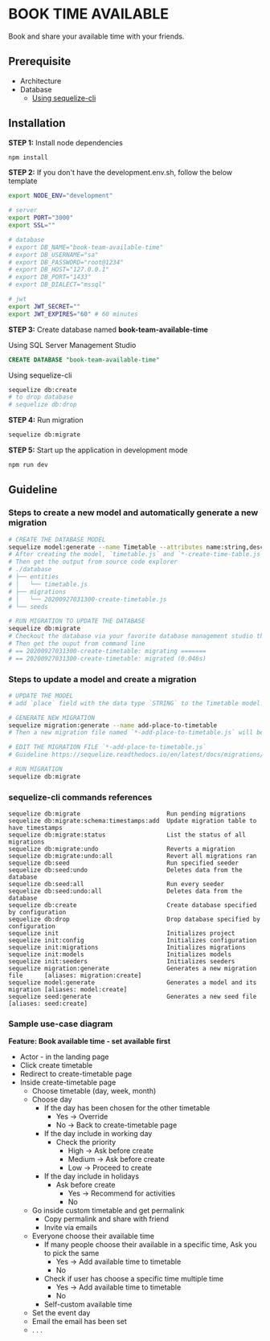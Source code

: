 # BOOK TIME AVAILABLE
Book and share your available time with your friends.

## Prerequisite
- Architecture
- Database
  - [Using sequelize-cli](https://github.com/sequelize/cli)

## Installation
**STEP 1:** Install node dependencies
```bash
npm install
```
**STEP 2:** If you don't have the development.env.sh, follow the below template
```bash
export NODE_ENV="development"

# server
export PORT="3000"
export SSL=""

# database
# export DB_NAME="book-team-available-time"
# export DB_USERNAME="sa"
# export DB_PASSWORD="root@1234"
# export DB_HOST="127.0.0.1"
# export DB_PORT="1433"
# export DB_DIALECT="mssql"

# jwt
export JWT_SECRET=""
export JWT_EXPIRES="60" # 60 minutes
```
**STEP 3:** Create database named **book-team-available-time**

Using SQL Server Management Studio
```sql
CREATE DATABASE "book-team-available-time"
```
Using sequelize-cli
```bash
sequelize db:create
# to drop database
# sequelize db:drop
```
**STEP 4:** Run migration
```bash
sequelize db:migrate
```
**STEP 5:** Start up the application in development mode
```bash
npm run dev
```

## Guideline
### Steps to create a new model and automatically generate a new migration
```bash
# CREATE THE DATABASE MODEL
sequelize model:generate --name Timetable --attributes name:string,description:string
# After creating the model, `timetable.js` and `*-create-time-table.js` will be generated.
# Then get the output from source code explorer
# ./database
# ├── entities
# │   └── timetable.js
# ├── migrations
# │   └── 20200927031300-create-timetable.js
# └── seeds

# RUN MIGRATION TO UPDATE THE DATABASE
sequelize db:migrate
# Checkout the database via your favorite database management studio then you will see the table named `TimeTables` has been created.
# Then get the ouput from command line
# == 20200927031300-create-timetable: migrating =======
# == 20200927031300-create-timetable: migrated (0.046s)
```

### Steps to update a model and create a migration
```bash
# UPDATE THE MODEL
# add `place` field with the data type `STRING` to the Timetable model.

# GENERATE NEW MIGRATION
sequelize migration:generate --name add-place-to-timetable
# Then a new migration file named `*-add-place-to-timetable.js` will be created

# EDIT THE MIGRATION FILE `*-add-place-to-timetable.js`
# Guideline https://sequelize.readthedocs.io/en/latest/docs/migrations/

# RUN MIGRATION
sequelize db:migrate
```

### sequelize-cli commands references
```
sequelize db:migrate                        Run pending migrations
sequelize db:migrate:schema:timestamps:add  Update migration table to have timestamps
sequelize db:migrate:status                 List the status of all migrations
sequelize db:migrate:undo                   Reverts a migration
sequelize db:migrate:undo:all               Revert all migrations ran
sequelize db:seed                           Run specified seeder
sequelize db:seed:undo                      Deletes data from the database
sequelize db:seed:all                       Run every seeder
sequelize db:seed:undo:all                  Deletes data from the database
sequelize db:create                         Create database specified by configuration
sequelize db:drop                           Drop database specified by configuration
sequelize init                              Initializes project
sequelize init:config                       Initializes configuration
sequelize init:migrations                   Initializes migrations
sequelize init:models                       Initializes models
sequelize init:seeders                      Initializes seeders
sequelize migration:generate                Generates a new migration file      [aliases: migration:create]
sequelize model:generate                    Generates a model and its migration [aliases: model:create]
sequelize seed:generate                     Generates a new seed file           [aliases: seed:create]
```


### Sample use-case diagram
**Feature: Book available time - set available first**
- Actor - in the landing page
- Click create timetable
- Redirect to create-timetable page
- Inside create-timetable page
    - Choose timetable (day, week, month)
    - Choose day
        - If the day has been chosen for the other timetable
            - Yes -> Override
            - No -> Back to create-timetable page
        - If the day include in working day
            - Check the priority
                - High -> Ask before create
                - Medium -> Ask before create
                - Low -> Proceed to create
        - If the day include in holidays
            - Ask before create
                - Yes -> Recommend for activities
                - No
    - Go inside custom timetable and get permalink
        - Copy permalink and share with friend
        - Invite via emails
    - Everyone choose their available time
        - If many people choose their available in a specific time, Ask you to pick the same
            - Yes -> Add available time to timetable
            - No
        - Check if user has choose a specific time multiple time
            - Yes -> Add available time to timetable
            - No
        - Self-custom available time
    - Set the event day
    - Email the email has been set
    - . . .
